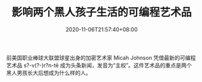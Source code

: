 ﻿---
title: "影响两个黑人孩子生活的可编程艺术品"
date: 2020-11-06T21:57:40+08:00
lastmod: 2020-11-06T16:45:40+08:00
draft: false
authors: ["Kay"]
description: "前美国职业棒球大联盟球星出身的加密艺术家 Micah Johnson 凭借最新的可编程艺术品 s?-v(?-)r?n-tē 成为头条新闻，发音为“主权”。这件艺术品的重点是两个黑人男孩长大后想成为什么样的人。"
featuredImage: "programmable-artwork-impacting-lives-of-two-black-kids.png"
tags: ["Virtual World","虚拟世界","Play to Earn"]
categories: ["news"]
news: ["虚拟世界"]
weight: 
lightgallery: true
pinned: false
recommend: false
recommend1: false
---

前美国职业棒球大联盟球星出身的加密艺术家 Micah Johnson 凭借最新的可编程艺术品 s?-v(?-)r?n-tē 成为头条新闻，发音为“主权”。这件艺术品的重点是两个黑人男孩长大后想成为什么样的人。

<!--more-->


